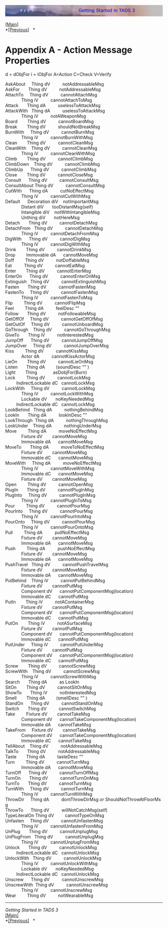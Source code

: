<div class="topbar">

[<img src="topbar.jpg" data-border="0" />](index.html)

</div>

<div class="main">

[\[Main\]](index.html)  
*[\[Previous\]](wheretogofromhere.htm)   *

# Appendix A - Action Message Properties

d = dObjFor i = iObjFor A=Action C=Check V=Verify  
  
AskAbout     Thing dV          notAddressableMsg  
AskFor       Thing dV          notAddressableMsg  
AttachTo     Thing dV          cannotAttachMsg  
             Thing iV          cannotAttachToMsg  
Attack       Thing dA          uselessToAttackMsg  
AttackWith   Thing dA          uselessToAttackMsg  
             Thing iV          notAWeaponMsg  
Board        Thing dV          cannotBoardMsg  
Break        Thing dV          shouldNotBreakMsg  
BurnWith     Thing dV          cannotBurnMsg  
             Thing iV          cannotBurnWithMsg  
Clean        Thing dV          cannotCleanMsg  
CleanWith    Thing dV          cannotCleanMsg  
             Thing iV          cannotCleanWithMsg  
Climb        Thing dV          cannotClimbMsg  
ClimbDown    Thing dV          cannotClimbMsg  
ClimbUp      Thing dV          cannotClimbMsg  
Close        Thing dV          cannotCloseMsg  
Consult      Thing dV          cannotConsultMsg  
ConsultAbout Thing dV          cannotConsultMsg  
CutWith      Thing dA          cutNoEffectMsg  
             Thing iV          cannotCutWithMsg  
Default      Decoration diV    notImportantMsg  
             Distant diV       tooDistantMsg(self)  
             Intangible diV    notWithIntangibleMsg  
             Unthing diV       notHereMsg  
Detach       Thing dV          cannotDetachMsg  
DetachFrom   Thing dV          cannotDetachMsg  
             Thing iV          cannotDetachFromMsg  
DigWith      Thing dV          cannotDigMsg  
             Thing iV          cannotDigWithMsg  
Drink        Thing dV          cannotDrinkMsg  
Drop         Immovable dA      cannotMoveMsg  
Doff         Thing dV          notDoffableMsg  
Eat          Thing dV          cannotEatMsg  
Enter        Thing dV          cannotEnterMsg  
EnterOn      Thing dV          cannotEnterOnMsg  
Extinguish   Thing dV          cannotExtinguishMsg  
Fasten       Thing dV          cannotFastenMsg  
FastenTo     Thing dV          cannotFastenMsg  
             Thing iV          cannotFastenToMsg  
Flip         Thing dV          cannotFlipMsg  
Feel         Thing dA          feelDesc ""  
Follow       Thing dV          notFollowableMsg  
GetOffOf     Thing dV          cannotGetOffOfMsg  
GetOutOf     Thing dV          cannotUnboardMsg  
GoThrough    Thing dV          cannotGoThroughMsg  
GiveTo       Thing iV          notInterestedMsg  
JumpOff      Thing dV          cannotJumpOffMsg  
JumpOver     Thing dV          cannotJumpOverMsg  
Kiss         Thing dV          cannotKissMsg  
             Actor dA          cannotKissActorMsg  
LieOn        Thing dV          cannotLieOnMsg  
Listen       Thing dA         (soundDesc "" )  
Light        Thing             asDobjFor(Burn)  
Lock         Thing dV          cannotLockMsg  
         IndirectLockable dC   cannotLockMsg  
LockWith     Thing dV          cannotLockMsg  
             Thing iV          cannotLockWithMsg  
             Lockable dV       noKeyNeededMsg  
         IndirectLockable dC   cannotLockMsg  
LookBehind   Thing dA          nothingBehindMsg  
LookIn       Thing dA          lookInDesc ""  
LookThrough  Thing dA          nothingThroughMsg  
LookUnder    Thing dA          nothingUnderMsg  
Move         Thing dA          moveNoEffectMsg  
             Fixture dV        cannotMoveMsg  
             Immovable dA      cannotMoveMsg  
MoveTo       Thing dA          moveToNoEffectMsg  
             Fixture dV        cannotMoveMsg  
             Immovable dC      cannotMoveMsg  
MoveWith     Thing dA          moveNoEffectMsg  
             Thing iV          cannotMoveWithMsg  
             Immovable dC      cannotMoveMsg  
             Fixture dV        cannotMoveMsg  
Open         Thing dV          cannotOpenMsg  
PlugIn       Thing dV          cannotPlugInMsg  
PlugInto     Thing dV          cannotPlugInMsg  
             Thing iV          cannotPlugInToMsg  
Pour         Thing dV          cannotPourMsg  
PourInto     Thing dV          cannotPourMsg  
             Thing iV          cannotPourIntoMsg  
PourOnto     Thing dV          cannotPourMsg  
             Thing iV          cannotPourOntoMsg  
Pull         Thing dA          pullNoEffectMsg  
             Fixture dV        cannotMoveMsg  
             Immovable dA      cannotMoveMsg  
Push         Thing dA          pushNoEffectMsg  
             Fixture dV        cannotMoveMsg  
             Immovable dA      cannotMoveMsg  
PushTravel   Thing dV          cannotPushTravelMsg  
             Fixture dV        cannotMoveMsg  
             Immovable dA      cannotMoveMsg  
PutBehind    Thing iV          cannotPutBehindMsg  
             Fixture dV        cannotPutMsg  
             Component dV      cannotPutComponentMsg(location)  
             Immovable dC      cannotPutMsg  
PutIn        Thing iV          notAContainerMsg  
             Fixture dV        cannotPutMsg  
             Component dV      cannotPutComponentMsg(location)  
             Immovable dC      cannotPutMsg  
PutOn        Thing iV          notASurfaceMsg  
             Fixture dV        cannotPutMsg  
             Component dV      cannotPutComponentMsg(location)  
             Immovable dC      cannotPutMsg  
PutUnder     Thing iV          cannotPutUnderMsg  
             Fixture dV        cannotPutMsg  
             Component dV      cannotPutComponentMsg(location)  
             Immovable dC      cannotPutMsg  
Screw        Thing dV          cannotScrewMsg  
ScrewWith    Thing dV          cannotScrewMsg  
             Thing iV          cannotScrewWithMsg  
Search       Thing dA          as LookIn  
SitOn        Thing dV          cannotSitOnMsg  
ShowTo       Thing iV          notInterestedMsg  
Smell        Thing dA         (smellDesc "" )  
StandOn      Thing dV          cannotStandOnMsg  
Switch       Thing dV          cannotSwitchMsg  
Take         Fixture dV        cannotTakeMsg  
             Component dV      cannotTakeComponentMsg(location)  
             Immovable dA      cannotTakeMsg  
TakeFrom     Fixture dV        cannotTakeMsg  
             Component dV      cannotTakeComponentMsg(location)  
             Immovable dC      cannotTakeMsg  
TellAbout    Thing dV          notAddressableMsg  
TalkTo       Thing dV          notAddressableMsg  
Taste        Thing dA          tasteDesc ""  
Turn         Thing dV          cannotTurnMsg  
             Immovable dA      cannotMoveMsg  
TurnOff      Thing dV          cannotTurnOffMsg  
TurnOn       Thing dV          cannotTurnOnMsg  
TurnTo       Thing dV          cannotTurnMsg  
TurnWith     Thing dV          cannotTurnMsg  
             Thing iV          cannotTurnWithMsg  
ThrowDir     Thing dA          dontThrowDirMsg *or* ShouldNotThrowAtFloorMsg  
ThrowTo      Thing dV          willNotCatchMsg(self)  
TypeLiteralOn Thing dV         cannotTypeOnMsg  
Unfasten     Thing dV          cannotUnfastenMsg  
             Thing iV          cannotUnfastenFromMsg  
UnPlug       Thing dV          cannotUnplugMsg  
UnPlugFrom   Thing dV          cannotUnplugMsg  
             Thing iV          cannotUnplugFromMsg  
Unlock       Thing dV          cannotUnlockMsg  
         IndirectLockable dC   cannotUnlockMsg  
UnlockWith   Thing dV          cannotUnlockMsg  
             Thing iV          cannotUnlockWithMsg  
             Lockable dV       noKeyNeededMsg  
         IndirectLockable dC   cannotUnlockMsg  
Unscrew      Thing dV          cannotUnscrewMsg  
UnscrewWith  Thing dV          cannotUnscrewMsg  
             Thing iV          cannotUnscrewMsg  
Wear         Thing dV          notWearableMsg  
  
  

------------------------------------------------------------------------

*Getting Started in TADS 3*  
[\[Main\]](index.html)  
*[\[Previous\]](wheretogofromhere.htm)   *

</div>
